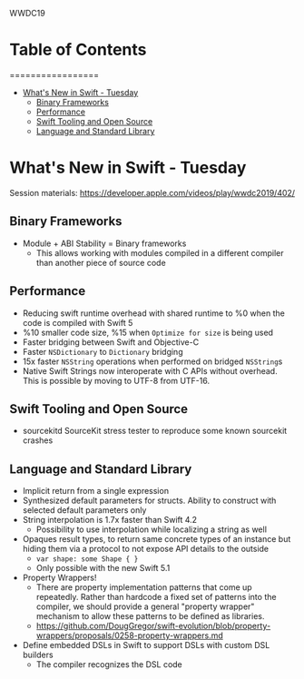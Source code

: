 WWDC19
# Table of Contents
=================

   * [What's New in Swift - Tuesday](#whats-new-in-swift---tuesday)
      * [Binary Frameworks](#binary-frameworks)
      * [Performance](#performance)
      * [Swift Tooling and Open Source](#swift-tooling-and-open-source)
      * [Language and Standard Library](#language-and-standard-library)

# What's New in Swift - Tuesday
Session materials: https://developer.apple.com/videos/play/wwdc2019/402/

## Binary Frameworks
- Module + ABI Stability = Binary frameworks
  - This allows working with modules compiled in a different compiler than another piece of source code

## Performance
- Reducing swift runtime overhead with shared runtime to %0 when the code is compiled with Swift 5
- %10 smaller code size, %15 when `Optimize for size` is being used
- Faster bridging between Swift and Objective-C
- Faster `NSDictionary` to `Dictionary` bridging
- 15x faster `NSString` operations when performed on bridged `NSString`s
- Native Swift Strings now interoperate with C APIs without overhead. This is possible by moving to UTF-8 from UTF-16.

## Swift Tooling and Open Source
- sourcekitd SourceKit stress tester to reproduce some known sourcekit crashes

## Language and Standard Library
- Implicit return from a single expression
- Synthesized default parameters for structs. Ability to construct with selected default parameters only
- String interpolation is 1.7x faster than Swift 4.2
  - Possibility to use interpolation while localizing a string as well
- Opaques result types, to return same concrete types of an instance but hiding them via a protocol to not expose API details to the outside
  - `var shape: some Shape { }`
  - Only possible with the new Swift 5.1
- Property Wrappers!
  - There are property implementation patterns that come up repeatedly. Rather than hardcode a fixed set of patterns into the compiler, we should provide a general "property wrapper" mechanism to allow these patterns to be defined as libraries.
  - https://github.com/DougGregor/swift-evolution/blob/property-wrappers/proposals/0258-property-wrappers.md
- Define embedded DSLs in Swift to support DSLs with custom DSL builders
  - The compiler recognizes the DSL code
